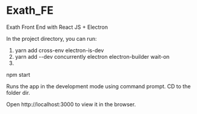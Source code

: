 # Exath_FE
Exath Front End with React JS + Electron

In the project directory, you can run:


1. yarn add cross-env electron-is-dev
2. yarn add --dev concurrently electron electron-builder wait-on
3. 
npm start

Runs the app in the development mode using command prompt.
CD to the folder dir.

Open http://localhost:3000 to view it in the browser.

